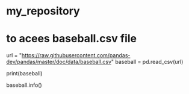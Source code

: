 # my_repository
# to acees baseball.csv file

url = "https://raw.githubusercontent.com/pandas-dev/pandas/master/doc/data/baseball.csv"
baseball = pd.read_csv(url)


print(baseball)

baseball.info()
